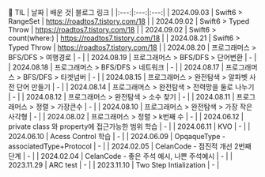 💪 TIL
| 날짜 | 배운 것| 블로그 링크  | 
|:---:|:---:|:---:|
| 2024.09.03 | Swift6 > RangeSet | https://roadtos7.tistory.com/18 |
| 2024.09.02 | Swift6 > Typed Throw | https://roadtos7.tistory.com/18 |
| 2024.09.02 | Swift6 > count(where:) | https://roadtos7.tistory.com/18 |
| 2024.08.21 | Swift6 > Typed Throw | https://roadtos7.tistory.com/18 |
| 2024.08.20 | 프로그래머스 > BFS/DFS > 여행경로 | - |
| 2024.08.19 | 프로그래머스 > BFS/DFS > 단어변환 | - |
| 2024.08.18 | 프로그래머스 > BFS/DFS > 네트워크 | - |
| 2024.08.17 | 프로그래머스 > BFS/DFS > 타겟넘버 | - |
| 2024.08.15 | 프로그래머스 > 완전탐색 > 알파벳 사전 단어 만들기 | - |
| 2024.08.14 | 프로그래머스 > 완전탐색 > 전력망을 둘로 나누기 | - |
| 2024.08.12 | 프로그래머스 > 완전탐색 > 소수 찾기 | - |
| 2024.08.11 | 프로그래머스 > 정렬 > 가장큰수 | - |
| 2024.08.10 | 프로그래머스 > 완전탐색 > 가장 작은 사각형 | - |
| 2024.08.02 | 프로그래머스 > 정렬 > k번째 수 | - |
| 2024.06.12 | private class 와 property에 접근가능한 범위 학습 | - |
| 2024.06.11 | KVO | - |
| 2024.06.10 | Acess Control 학습 | - |
| 2024.06.09 | OpqaqueType - associatedType+Protocol | - |
| 2024.02.05 | CelanCode - 점진적 개선 2번째 단계 | - |
| 2024.02.04 | CelanCode - 좋은 주석 예시, 나쁜 주석예시 | - |
| 2023.11.29 | ARC test | - |
| 2023.11.10 | Two Step Intialization | - |
 
